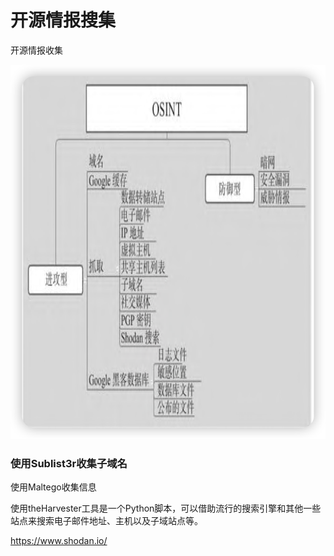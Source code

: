 # 开源情报搜集

开源情报收集

![alt text](./image/image.png)

### 使用Sublist3r收集子域名

使用Maltego收集信息

使用theHarvester工具是一个Python脚本，可以借助流行的搜索引擎和其他一些站点来搜索电子邮件地址、主机以及子域站点等。

https://www.shodan.io/